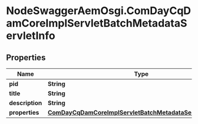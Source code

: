 # NodeSwaggerAemOsgi.ComDayCqDamCoreImplServletBatchMetadataServletInfo

## Properties
Name | Type | Description | Notes
------------ | ------------- | ------------- | -------------
**pid** | **String** |  | [optional] 
**title** | **String** |  | [optional] 
**description** | **String** |  | [optional] 
**properties** | [**ComDayCqDamCoreImplServletBatchMetadataServletProperties**](ComDayCqDamCoreImplServletBatchMetadataServletProperties.md) |  | [optional] 


